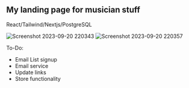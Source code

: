 ## My landing page for musician stuff
React/Tailwind/Nextjs/PostgreSQL

![Screenshot 2023-09-20 220343](https://github.com/japeotter21/Musician-Portfolio/assets/97000604/54c26aad-0b9e-4e41-9c6a-9db5eeab6f99)
![Screenshot 2023-09-20 220357](https://github.com/japeotter21/Musician-Portfolio/assets/97000604/66b43eb8-4ba7-43b6-9dab-6084e8251c5a)

To-Do:
- Email List signup
- Email service
- Update links
- Store functionality
